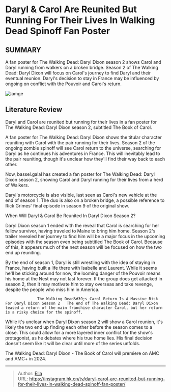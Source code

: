 # Daryl &amp; Carol Are Reunited But Running For Their Lives In Walking Dead Spinoff Fan Poster


## SUMMARY 



  A fan poster for The Walking Dead: Daryl Dixon season 2 shows Carol and Daryl running from walkers on a broken bridge.   Season 2 of The Walking Dead: Daryl Dixon will focus on Carol&#39;s journey to find Daryl and their eventual reunion.   Daryl&#39;s decision to stay in France may be influenced by ongoing on conflict with the Pouvoir and Carol&#39;s return.  

![iamge](https://static1.srcdn.com/wordpress/wp-content/uploads/2024/01/daryl-dixon-on-the-beach-in-the-walking-dead-daryl-dixon-season-1-finale-1.jpg)

## Literature Review
Daryl and Carol are reunited but running for their lives in a fan poster for The Walking Dead: Daryl Dixon season 2, subtitled The Book of Carol.




A fan poster for The Walking Dead: Daryl Dixon shows the titular character reuniting with Carol with the pair running for their lives. Season 2 of the ongoing zombie spinoff will see Carol return to the universe, searching for Daryl as he continues his adventures in France. This will inevitably lead to the pair reuniting, though it&#39;s unclear how they&#39;ll find their way back to each other.




Now, bassel.galal has created a fan poster for The Walking Dead: Daryl Dixon season 2, showing Carol and Daryl running for their lives from a herd of Walkers.


 

Daryl&#39;s motorcycle is also visible, last seen as Carol&#39;s new vehicle at the end of season 1. The duo is also on a broken bridge, a possible reference to Rick Grimes&#39; final episode in season 9 of the original show.


 When Will Daryl &amp; Carol Be Reunited In Daryl Dixon Season 2? 
          

Daryl Dixon season 1 ended with the reveal that Carol is searching for her fellow survivor, having traveled to Maine to bring him home. Season 2&#39;s trailer revealed her journey to find him will be a major focus in the upcoming episodes with the season even being subtitled The Book of Carol. Because of this, it appears much of the next season will be focused on how the two end up reuniting.




By the end of season 1, Daryl is still wrestling with the idea of staying in France, having built a life there with Isabelle and Laurent. While it seems he&#39;ll be sticking around for now, the looming danger of the Pouvoir means his home at the Nest may not last forever. If the group does get attacked in season 2, then it may motivate him to stay overseas and take revenge, despite the people who miss him in America.

                  The Walking Dead&#39;s Carol Return Is A Massive Risk For Daryl Dixon Season 2   The end of The Walking Dead: Daryl Dixon teased a return of the main franchise character Carol, but her return is a risky choice for the spinoff.    

While it&#39;s unclear when Daryl Dixon season 2 will show a Carol reunion, it&#39;s likely the two end up finding each other before the season comes to a close. This could allow for a more layered inner conflict for the show&#39;s protagonist, as he debates where his true home lies. His final decision doesn&#39;t seem like it will be clear until more of the series unfolds.






The Walking Dead: Daryl Dixon - The Book of Carol will premiere on AMC and AMC&#43; in 2024.






---

> Author: [Ella](https://instagram.hk.cn/)  
> URL: https://instagram.hk.cn/tv/daryl-carol-are-reunited-but-running-for-their-lives-in-walking-dead-spinoff-fan-poster/  

